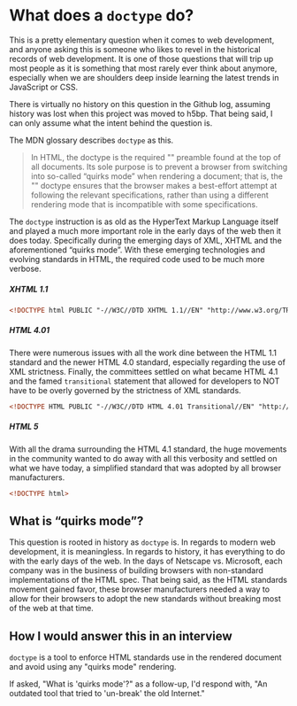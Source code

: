 # What does a `doctype` do?

This is a pretty elementary question when it comes to web development, and anyone asking this is someone who likes to revel in the historical records of web development. It is one of those questions that will trip up most people as it is something that most rarely ever think about anymore, especially when we are shoulders deep inside learning the latest trends in JavaScript or CSS.

There is virtually no history on this question in the Github log, assuming history was lost when this project was moved to h5bp. That being said, I can only assume what the intent behind the question is.

The MDN glossary describes `doctype` as this.

> In HTML, the doctype is the required "<!DOCTYPE html>" preamble found at the top of all documents. Its sole purpose is to prevent a browser from switching into so-called “quirks mode” when rendering a document; that is, the "<!DOCTYPE html>" doctype ensures that the browser makes a best-effort attempt at following the relevant specifications, rather than using a different rendering mode that is incompatible with some specifications.

The `doctype` instruction is as old as the HyperText Markup Language itself and played a much more important role in the early days of the web then it does today. Specifically during the emerging days of XML, XHTML and the aforementioned “quirks mode”. With these emerging technologies and evolving standards in HTML, the required code used to be much more verbose.

##### XHTML 1.1
```html
<!DOCTYPE html PUBLIC "-//W3C//DTD XHTML 1.1//EN" "http://www.w3.org/TR/xhtml11/DTD/xhtml11.dtd">
```

##### HTML 4.01
There were numerous issues with all the work dine between the HTML 1.1 standard and the newer HTML 4.0 standard, especially regarding the use of XML strictness. Finally, the committees settled on what became HTML 4.1 and the famed `transitional` statement that allowed for developers to NOT have to be overly governed by the strictness of XML standards.

```html
<!DOCTYPE HTML PUBLIC "-//W3C//DTD HTML 4.01 Transitional//EN" "http://www.w3.org/TR/html4/loose.dtd">
```

##### HTML 5
With all the drama surrounding the HTML 4.1 standard, the huge movements in the community wanted to do away with all this verbosity and settled on what we have today, a simplified standard that was adopted by all browser manufacturers.

```html
<!DOCTYPE html>
```

## What is “quirks mode”?

This question is rooted in history as `doctype` is. In regards to modern web development, it is meaningless. In regards to history, it has everything to do with the early days of the web. In the days of Netscape vs. Microsoft, each company was in the business of building browsers with non-standard implementations of the HTML spec. That being said, as the HTML standards movement gained favor, these browser manufacturers needed a way to allow for their browsers to adopt the new standards without breaking most of the web at that time.

## How I would answer this in an interview

`doctype` is a tool to enforce HTML standards use in the rendered document and avoid using any "quirks mode" rendering.

If asked, "What is 'quirks mode'?" as a follow-up, I'd respond with, "An outdated tool that tried to 'un-break' the old Internet."

